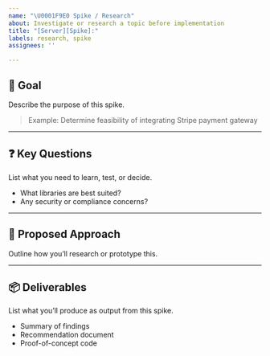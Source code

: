 ```yaml
---
name: "\U0001F9E0 Spike / Research"
about: Investigate or research a topic before implementation
title: "[Server][Spike]:"
labels: research, spike
assignees: ''

---
```


## 🎯 Goal
Describe the purpose of this spike.

> Example: Determine feasibility of integrating Stripe payment gateway

---

## ❓ Key Questions
List what you need to learn, test, or decide.

- What libraries are best suited?
- Any security or compliance concerns?

---

## 🧭 Proposed Approach
Outline how you’ll research or prototype this.

---

## 📦 Deliverables
List what you’ll produce as output from this spike.

- Summary of findings  
- Recommendation document  
- Proof-of-concept code
